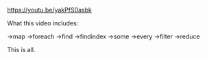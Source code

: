 https://youtu.be/yakPfS0asbk

What this video includes:

->map
->foreach
->find
->findindex
->some
->every
->filter 
->reduce

This is all.